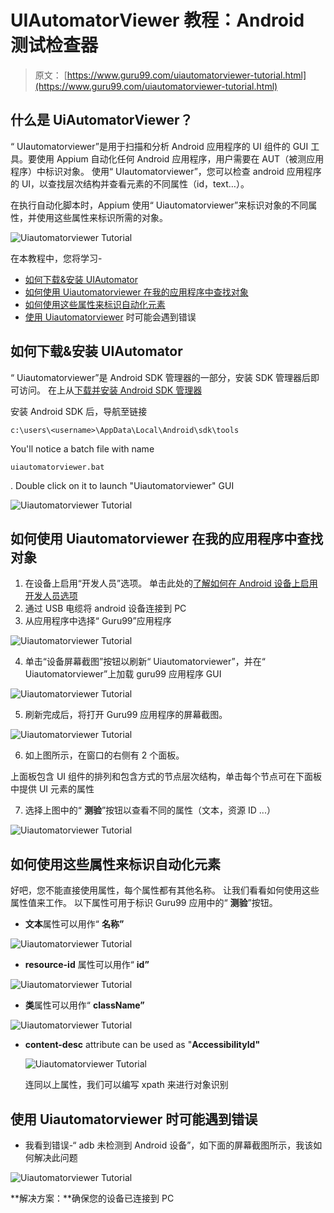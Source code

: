 # UIAutomatorViewer 教程：Android 测试检查器

> 原文： [https://www.guru99.com/uiautomatorviewer-tutorial.html](https://www.guru99.com/uiautomatorviewer-tutorial.html)

## 什么是 UiAutomatorViewer？

“ UIautomatorviewer”是用于扫描和分析 Android 应用程序的 UI 组件的 GUI 工具。要使用 Appium 自动化任何 Android 应用程序，用户需要在 AUT（被测应用程序）中标识对象。 使用“ UIautomatorviewer”，您可以检查 android 应用程序的 UI，以查找层次结构并查看元素的不同属性（id，text…）。

在执行自动化脚本时，Appium 使用“ Uiautomatorviewer”来标识对象的不同属性，并使用这些属性来标识所需的对象。

![Uiautomatorviewer Tutorial](img/b51a7a7faa2f0f0ec9421a2cf5e0d698.png "Uiautomatorviewer Tutorial")

在本教程中，您将学习-

*   [如何下载&安装 UIAutomator](#1)
*   [如何使用 Uiautomatorviewer 在我的应用程序中查找对象](#2)
*   [如何使用这些属性来标识自动化元素](#3)
*   [使用 Uiautomatorviewer](#4) 时可能会遇到错误

## 如何下载&安装 UIAutomator

“ Uiautomatorviewer”是 Android SDK 管理器的一部分，安装 SDK 管理器后即可访问。 在上从[下载并安装 Android SDK 管理器](http://developer.android.com/sdk/index.html)

安装 Android SDK 后，导航至链接

```
c:\users\<username>\AppData\Local\Android\sdk\tools 
```

You'll notice a batch file with name

```
uiautomatorviewer.bat
```

. Double click on it to launch "Uiautomatorviewer" GUI

![Uiautomatorviewer Tutorial](img/e7448830e2f95ae9c3d4c975470bb3f4.png "Uiautomatorviewer Tutorial")

## 如何使用 Uiautomatorviewer 在我的应用程序中查找对象

1.  在设备上启用“开发人员”选项。 单击此处的[了解如何在 Android 设备上启用开发人员选项](https://developer.android.com/studio/debug/dev-options)
2.  通过 USB 电缆将 android 设备连接到 PC
3.  从应用程序中选择“ Guru99”应用程序

![Uiautomatorviewer Tutorial](img/08289888640bf25f8c300de648d0463b.png "Uiautomatorviewer Tutorial")

4.  单击“设备屏幕截图”按钮以刷新“ Uiautomatorviewer”，并在“ Uiautomatorviewer”上加载 guru99 应用程序 GUI

![Uiautomatorviewer Tutorial](img/865e0c8cb10aff74cc3ef1a99754dead.png "Uiautomatorviewer Tutorial")

5.  刷新完成后，将打开 Guru99 应用程序的屏幕截图。

![Uiautomatorviewer Tutorial](img/1a3fb8afe6d562f8f136ca760dc43ed7.png "Uiautomatorviewer Tutorial")

6.  如上图所示，在窗口的右侧有 2 个面板。

上面板包含 UI 组件的排列和包含方式的节点层次结构，单击每个节点可在下面板中提供 UI 元素的属性

7.  选择上图中的“ **测验**”按钮以查看不同的属性（文本，资源 ID ...）

![Uiautomatorviewer Tutorial](img/4f34a2258451e2cfa49c0816772f02bc.png "Uiautomatorviewer Tutorial")

## 如何使用这些属性来标识自动化元素

好吧，您不能直接使用属性，每个属性都有其他名称。 让我们看看如何使用这些属性值来工作。 以下属性可用于标识 Guru99 应用中的“ **测验**”按钮。

*   **文本**属性可以用作“ **名称”**

![Uiautomatorviewer Tutorial](img/a69e2a2098c94b920772a9bb7f0a48ca.png "Uiautomatorviewer Tutorial")

*   **resource-id** 属性可以用作“ **id”**

![Uiautomatorviewer Tutorial](img/97823e85bdfbc9c81a7ce1738b64fa77.png "Uiautomatorviewer Tutorial")

*   **类**属性可以用作“ **className”**

![Uiautomatorviewer Tutorial](img/cc7305205a9022d41e43290838bbd3fb.png "Uiautomatorviewer Tutorial")

*   **content-desc** attribute can be used as "**AccessibilityId"**

    ![Uiautomatorviewer Tutorial](img/9e7cfd6ad1f24596c982d3da51c772d7.png "Uiautomatorviewer Tutorial")

    连同以上属性，我们可以编写 xpath 来进行对象识别

## 使用 Uiautomatorviewer 时可能遇到错误

*   我看到错误-“ adb 未检测到 Android 设备”，如下面的屏幕截图所示，我该如何解决此问题

![Uiautomatorviewer Tutorial](img/96ce09887a12b801f9316e9d433dc4d6.png "Uiautomatorviewer Tutorial")

**解决方案：**确保您的设备已连接到 PC